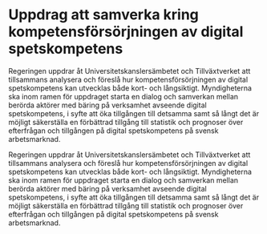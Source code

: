 # Uppdrag att samverka kring kompetensförsörjningen av digital spetskompetens

Regeringen uppdrar åt Universitetskanslersämbetet och Tillväxtverket att tillsammans analysera och föreslå hur kompetensförsörjningen av digital spetskompetens kan utvecklas både kort- och långsiktigt. Myndigheterna ska inom ramen för uppdraget starta en dialog och samverkan mellan berörda aktörer med bäring på verksamhet avseende digital spetskompetens, i syfte att öka tillgången till detsamma samt så långt det är möjligt säkerställa en förbättrad tillgång till statistik och prognoser över efterfrågan och tillgången på digital spetskompetens på svensk arbetsmarknad.

Regeringen uppdrar åt Universitetskanslersämbetet och Tillväxtverket att tillsammans analysera och föreslå hur kompetensförsörjningen av digital spetskompetens kan utvecklas både kort- och långsiktigt. Myndigheterna ska inom ramen för uppdraget starta en dialog och samverkan mellan berörda aktörer med bäring på verksamhet avseende digital spetskompetens, i syfte att öka tillgången till detsamma samt så långt det är möjligt säkerställa en förbättrad tillgång till statistik och prognoser över efterfrågan och tillgången på digital spetskompetens på svensk arbetsmarknad.
